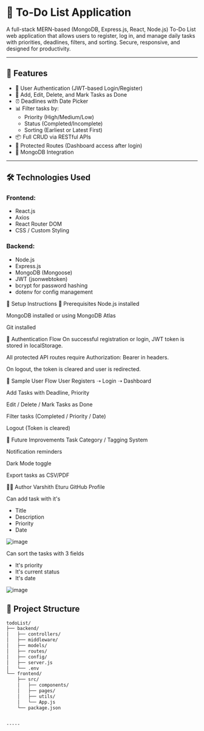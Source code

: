 # 📝 To-Do List Application

A full-stack MERN-based (MongoDB, Express.js, React, Node.js) To-Do List web application that allows users to register, log in, and manage daily tasks with priorities, deadlines, filters, and sorting. Secure, responsive, and designed for productivity.

---

## 🚀 Features

- 🔐 User Authentication (JWT-based Login/Register)
- 🧾 Add, Edit, Delete, and Mark Tasks as Done
- ⏰ Deadlines with Date Picker
- 📊 Filter tasks by:
  - Priority (High/Medium/Low)
  - Status (Completed/Incomplete)
  - Sorting (Earliest or Latest First)
- 📦 Full CRUD via RESTful APIs
- 🎯 Protected Routes (Dashboard access after login)
- 💾 MongoDB Integration

---

## 🛠️ Technologies Used

### Frontend:
- React.js
- Axios
- React Router DOM
- CSS / Custom Styling

### Backend:
- Node.js
- Express.js
- MongoDB (Mongoose)
- JWT (jsonwebtoken)
- bcrypt for password hashing
- dotenv for config management


🧪 Setup Instructions
🔧 Prerequisites
Node.js installed

MongoDB installed or using MongoDB Atlas

Git installed


🔐 Authentication Flow
On successful registration or login, JWT token is stored in localStorage.

All protected API routes require Authorization: Bearer <token> in headers.

On logout, the token is cleared and user is redirected.

🧾 Sample User Flow
User Registers ➝ Login ➝ Dashboard

Add Tasks with Deadline, Priority

Edit / Delete / Mark Tasks as Done

Filter tasks (Completed / Priority / Date)

Logout (Token is cleared)

📌 Future Improvements
Task Category / Tagging System

Notification reminders

Dark Mode toggle

Export tasks as CSV/PDF

🧑‍💻 Author
Varshith Eturu
GitHub Profile

 Can add task with it's 
 - Title
 - Description
 - Priority
 - Date

![image](https://github.com/user-attachments/assets/c9c0e4e0-8b71-4630-9e08-326496486917)

Can sort the tasks with 3 fields
- It's priority
- It's current status
- It's date

![image](https://github.com/user-attachments/assets/95a18708-e2b4-4a31-bb4c-3c69ae0f7d81)



## 📂 Project Structure

```bash
todoList/
├── backend/
│   ├── controllers/
│   ├── middleware/
│   ├── models/
│   ├── routes/
│   ├── config/
│   ├── server.js
│   └── .env
└── frontend/
    ├── src/
    │   ├── components/
    │   ├── pages/
    │   ├── utils/
    │   └── App.js
    └── package.json


-----

